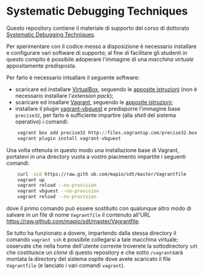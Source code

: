 Systematic Debugging Techniques
===============================

Questo repository contiene il materiale di supporto del corso di dottorato
[Systematic Debugging Techniques](http://santini.di.unimi.it/d/sdt/).

Per sperimentare con il codice messo a disposizione è necessario installare e
configurare vari software di supporto; al fine di facilitare gli studenti in
questo compito è possibile adoperare l'immagine di una *macchina virtuale*
appositamente predisposta.

Per farlo è necessario intsallare il seguente software:

* scaricare ed installare [VirtualBox](https://www.virtualbox.org/), seguendo le [apposite istruzioni](https://www.virtualbox.org/manual/ch02.html) (non è necessario installare l'*extension pack*);
* scaricare ed insallare [Vagrant](http://www.vagrantup.com/), seguendo le [apposite istruzioni](http://docs.vagrantup.com/v2/installation/index.html);
* installare il plugin [vagrant-vbguest](https://github.com/dotless-de/vagrant-vbguest) e predisporre l'immagine base `precise32`, per farlo è sufficiente impartire (alla *shell* del sistema operativo) i comandi:

```python
	vagrant box add precise32 http://files.vagrantup.com/precise32.box
	vagrant plugin install vagrant-vbguest
```

Una volta ottenuta in questo modo una installazione base di Vagrant, portatevi
in una directory vuota a vostro piacimento impartite i seguenti comandi:

```bash
	curl -sLO https://raw.gith ub.com/mapio/sdt/master/Vagrantfile
	vagrant up
	vagrant reload --no-provision
	vagrant vbguest --no-provision
	vagrant reload --no-provision
```

dove il primo comando può essere sostituito con qualunque altro modo di salvare in un file di nome
`Vagrantfile` il contenuto all'URL https://raw.github.com/mapio/sdt/master/Vagrantfile.

Se tutto ha funzionato a dovere, impartendo dalla stessa directory il comando
`vagrant ssh` è possibile collegarsi a tale macchina virtuale; osservate che
nella home dell'utente corrente troverete la sottodirectory `sdt` che
costituisce un *clone* di questo repository e che sotto `/vagrant`sarà montata
la directory del sistema ospite dove avete scaricato il file `Vagrantfile` (e
lanciato i vari comandi `vagrant`).
